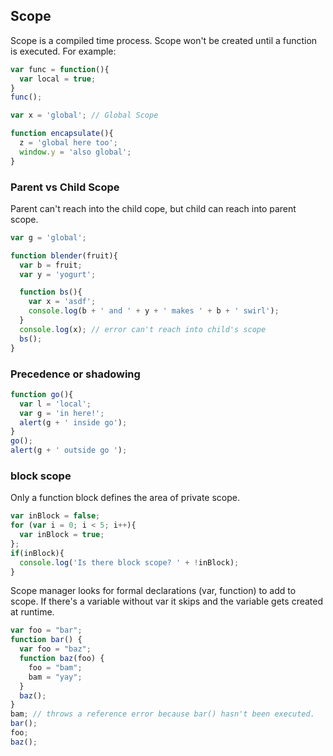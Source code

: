 ## Scope

Scope is a compiled time process. Scope won't be created until a function is executed. For example:

```Javascript
var func = function(){
  var local = true;
}
func();
```

```Javascript
var x = 'global'; // Global Scope
```

```Javascript
function encapsulate(){
  z = 'global here too';
  window.y = 'also global';
}
```
### Parent vs Child Scope

Parent can't reach into the child cope, but child can reach into parent scope.

```Javascript
var g = 'global';

function blender(fruit){
  var b = fruit;
  var y = 'yogurt';

  function bs(){
    var x = 'asdf';
    console.log(b + ' and ' + y + ' makes ' + b + ' swirl');
  }
  console.log(x); // error can't reach into child's scope
  bs();
}
```

### Precedence or shadowing

```Javascript
function go(){
  var l = 'local';
  var g = 'in here!';
  alert(g + ' inside go');
}
go();
alert(g + ' outside go ');
```

### block scope

Only a function block defines the area of private scope.

```Javascript
var inBlock = false;
for (var i = 0; i < 5; i++){
  var inBlock = true;
};
if(inBlock){
  console.log('Is there block scope? ' + !inBlock);
}
```

Scope manager looks for formal declarations (var, function) to add to scope. If there's a variable without var it skips and the variable gets created at runtime.

```javascript
var foo = "bar";
function bar() {
  var foo = "baz";
  function baz(foo) {
    foo = "bam";
    bam = "yay";
  }
  baz();
}
bam; // throws a reference error because bar() hasn't been executed.
bar();
foo;
baz();
```
